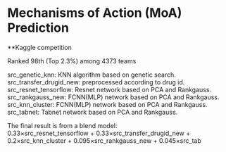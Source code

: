 # Mechanisms of Action (MoA) Prediction
**Kaggle competition

Ranked 98th (Top 2.3%) among 4373 teams

src_genetic_knn: KNN algorithm based on genetic search.  
src_transfer_drugid_new: preprocessed according to drug id.  
src_resnet_tensorflow: Resnet network based on PCA and Rankgauss.  
src_rankgauss_new: FCNN(MLP) network based on PCA and Rankgauss.  
src_knn_cluster: FCNN(MLP) network based on PCA and Rankgauss.  
src_tabnet: Tabnet network based on PCA and Rankgauss.  

The final result is from a blend model:  
0.33$\times$src_resnet_tensorflow + 0.33$\times$src_transfer_drugid_new + 0.2$\times$src_knn_cluster + 0.095$\times$src_rankgauss_new + 0.045$\times$src_tab
